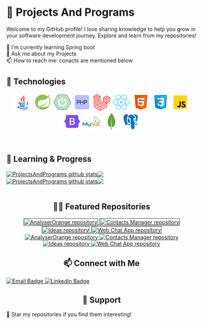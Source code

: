 # 📡 Projects And Programs

Welcome to my GitHub profile! I love sharing knowledge to help you grow in your software development journey. Explore and learn from my repositories!

 🌱 I’m currently learning Spring boot<br>
 💬 Ask me about my Projects<br>
 📫 How to reach me: conacts are mentioned below<br>

## 🚀 Technologies

<p align="center">
  <img src="./images/java.png" alt="Languages" style="border-radius: 15px;"/>
  <img src="./images/spring.png" alt="Frameworks" style="border-radius: 15px;"/>
  <img src="./images/spring-boot.png" alt="Databases" style="border-radius: 15px;"/>
  <img src="./images/php.png" alt="Tools" style="border-radius: 15px;"/>
  <img src="./images/laravel.png" alt="Tools" style="border-radius: 15px;"/>
  <img src="./images/react.png" alt="Tools" style="border-radius: 15px;"/>
  <img src="./images/html.png" alt="Tools" style="border-radius: 15px;"/>
  <img src="./images/css.png" alt="Tools" style="border-radius: 15px;"/>
  <img src="./images/js.png" alt="Tools" style="border-radius: 15px;"/>
  <img src="./images/bootstrap.png" alt="Tools" style="border-radius: 15px;"/>
  <img src="./images/mysql.png" alt="Tools" style="border-radius: 15px;"/>
  <img src="./images/mongo.png" alt="Tools" style="border-radius: 15px;"/>
  <img src="./images/postgres.png" alt="Tools" style="border-radius: 15px;"/>
</p>

<br/>

   
## 🐎 Learning & Progress

<div align="center">
<a href="https://github.com/ProjectsAndPrograms/github-readme-stats#responsive-card-theme#gh-light-mode-only">
<div  style="width: 100%; display: flex;">
 <a href="https://github.com/ProjectsAndPrograms/github-readme-stats#responsive-card-theme#gh-light-mode-only" style="display: block;">
  <img align="center" style="max-height: 200px;" src="https://github-readme-stats.vercel.app/api?username=ProjectsAndPrograms&show_icons=true&include_all_commits=true&theme=buefy&hide_border=false#gh-light-mode-only" alt="ProjectsAndPrograms github stats" />
 </a>
 <a href="https://github.com/ProjectsAndPrograms/github-readme-stats#responsive-card-theme#gh-light-mode-only" style="display:block;">
  <img align="center" style="height: 195px;max-height: 200px"  src="https://github-readme-stats.vercel.app/api/top-langs/?username=ProjectsAndPrograms&layout=compact&theme=buefy&hide_border=false#gh-light-mode-only" />
 </a>
</div>
</a>
<a href="https://github.com/ProjectsAndPrograms/github-readme-stats#responsive-card-theme#gh-dark-mode-only">
<div  style="width: 100%; display: flex;">
 <a href="https://github.com/ProjectsAndPrograms/github-readme-stats#responsive-card-theme#gh-dark-mode-only" style="display: block;">
  <img align="center" style="max-height: 200px;" src="https://github-readme-stats.vercel.app/api?username=ProjectsAndPrograms&show_icons=true&include_all_commits=true&theme=dark&hide_border=true#gh-dark-mode-only" alt="ProjectsAndPrograms github stats" />
 </a>
 <a href="https://github.com/ProjectsAndPrograms/github-readme-stats#responsive-card-theme#gh-dark-mode-only" style="display:block;">
  <img align="center" style="height: 195px;max-height: 200px"  src="https://github-readme-stats.vercel.app/api/top-langs/?username=ProjectsAndPrograms&layout=compact&theme=dark&hide_border=true#gh-dark-mode-only" />
 </a>
</a>
</div>
<br>

## 🍋‍🟩 Featured Repositories<div align="center">
  
<div align="center">
    <!-- Light mode -->
    <a href="https://github.com/ProjectsAndPrograms/AnalyserOrange#responsive-card-theme#gh-light-mode-only">
        <img style="border: 2px solid #989898" src="https://github-readme-stats.vercel.app/api/pin/?username=ProjectsAndPrograms&repo=AnalyserOrange&hide_border=false#gh-light-mode-only" alt="AnalyserOrange repository">
    </a>
    <a href="https://github.com/ProjectsAndPrograms/contacts-manager#responsive-card-theme#gh-light-mode-only">
        <img style="border: 2px solid #989898" src="https://github-readme-stats.vercel.app/api/pin/?username=ProjectsAndPrograms&repo=contacts-manager&hide_border=false#gh-light-mode-only" alt="Contacts Manager repository">
    </a>
</div>
<div align="center">
    <a href="https://github.com/ProjectsAndPrograms/Ideas#responsive-card-theme#gh-light-mode-only">
        <img style="border: 2px solid #989898" src="https://github-readme-stats.vercel.app/api/pin/?username=ProjectsAndPrograms&repo=Ideas&hide_border=false#gh-light-mode-only" alt="Ideas repository">
    </a>
    <a href="https://github.com/ProjectsAndPrograms/WebChatApp#responsive-card-theme#gh-light-mode-only">
        <img style="border: 2px solid #989898" src="https://github-readme-stats.vercel.app/api/pin/?username=ProjectsAndPrograms&repo=WebChatApp&hide_border=false#gh-light-mode-only" alt="Web Chat App repository">
    </a>
</div>

<div align="center">
    <!-- Dark mode -->
    <a href="https://github.com/ProjectsAndPrograms/AnalyserOrange#responsive-card-theme#gh-dark-mode-only">
        <img  src="https://github-readme-stats.vercel.app/api/pin/?username=ProjectsAndPrograms&repo=AnalyserOrange&theme=dark&hide_border=true#gh-dark-mode-only" alt="AnalyserOrange repository">
    </a>
    <a href="https://github.com/ProjectsAndPrograms/contacts-manager#responsive-card-theme#gh-dark-mode-only">
        <img src="https://github-readme-stats.vercel.app/api/pin/?username=ProjectsAndPrograms&repo=contacts-manager&theme=dark&hide_border=true#gh-dark-mode-only" alt="Contacts Manager repository">
    </a>
</div>
<div align="center">
    <a href="https://github.com/ProjectsAndPrograms/Ideas#responsive-card-theme#gh-dark-mode-only">
        <img src="https://github-readme-stats.vercel.app/api/pin/?username=ProjectsAndPrograms&repo=Ideas&theme=dark&hide_border=true#gh-dark-mode-only" alt="Ideas repository">
    </a>
    <a href="https://github.com/ProjectsAndPrograms/WebChatApp#responsive-card-theme#gh-dark-mode-only">
        <img src="https://github-readme-stats.vercel.app/api/pin/?username=ProjectsAndPrograms&repo=WebChatApp&theme=dark&hide_border=true#gh-dark-mode-only" alt="Web Chat App repository">
    </a>
</div>

## 📫 Connect with Me

<p align="left">
  <a href="mailto:your.suraj2002fake@gmail.com"> 
    <img src="https://img.shields.io/badge/Email-your.shubhamkumarmaurya786@gmail.com-red?style=for-the-badge" alt="Email Badge"/>
  </a>
  <a href="https://www.linkedin.com/in/shubham-kumar-277bba278/">
    <img src="https://img.shields.io/badge/LinkedIn-shubham_kumar_277bba278-blue?style=for-the-badge" alt="LinkedIn Badge"/>
  </a>
</p>

## 💚 Support
<p align="left">
  🌟 Star my repositories if you find them interesting!
</p>
